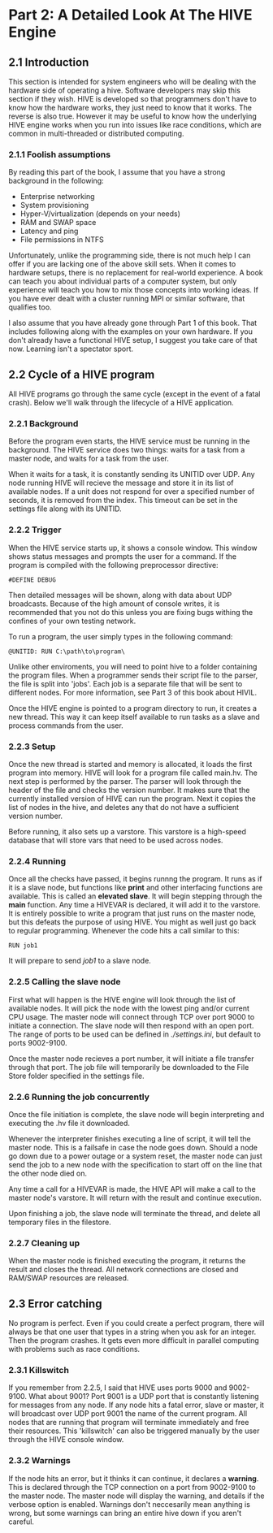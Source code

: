 # Part 2: A Detailed Look At The HIVE Engine
## 2.1 Introduction
This section is intended for system engineers who will be dealing with the hardware side of operating a hive. Software developers may skip this section if they wish. HIVE is developed so that programmers don't have to know how the hardware works, they just need to know that it works. The reverse is also true. However it may be useful to know how the underlying HIVE engine works when you run into issues like race conditions, which are common in multi-threaded or distributed computing.
### 2.1.1 Foolish assumptions
By reading this part of the book, I assume that you have a strong background in the following:
* Enterprise networking
* System provisioning
* Hyper-V/virtualization (depends on your needs)
* RAM and SWAP space
* Latency and ping
* File permissions in NTFS

Unfortunately, unlike the programming side, there is not much help I can offer if you are lacking one of the above skill sets. When it comes to hardware setups, there is no replacement for real-world experience. A book can teach you about individual parts of a computer system, but only experience will teach you how to mix those concepts into working ideas. If you have ever dealt with a cluster running MPI or similar software, that qualifies too.

I also assume that you have already gone through Part 1 of this book. That includes following along with the examples on your own hardware. If you don't already have a functional HIVE setup, I suggest you take care of that now. Learning isn't a spectator sport.

## 2.2 Cycle of a HIVE program
All HIVE programs go through the same cycle (except in the event of a fatal crash). Below we'll walk through the lifecycle of a HIVE application.
### 2.2.1 Background
Before the program even starts, the HIVE service must be running in the background. The HIVE service does two things: waits for a task from a master node, and waits for a task from the user.

When it waits for a task, it is constantly sending its UNITID over UDP. Any node running HIVE will recieve the message and store it in its list of available nodes. If a unit does not respond for over a specified number of seconds, it is removed from the index. This timeout can be set in the settings file along with its UNITID.

### 2.2.2 Trigger

When the HIVE service starts up, it shows a console window. This window shows status messages and prompts the user for a command. If the program is compiled with the following preprocessor directive:

    #DEFINE DEBUG
    
Then detailed messages will be shown, along with data about UDP broadcasts. Because of the high amount of console writes, it is recommended that you not do this unless you are fixing bugs withing the confines of your own testing network.

To run a program, the user simply types in the following command:

    @UNITID: RUN C:\path\to\program\
    
Unlike other enviroments, you will need to point hive to a folder containing the program files. When a programmer sends their script file to the parser, the file is split into 'jobs'. Each job is a separate file that will be sent to different nodes. For more information, see Part 3 of this book about HIVIL.

Once the HIVE engine is pointed to a program directory to run, it creates a new thread. This way it can keep itself available to run tasks as a slave and process commands from the user.

### 2.2.3 Setup

Once the new thread is started and memory is allocated, it loads the first program into memory. HIVE will look for a program file called main.hv. The next step is performed by the parser. The parser will look through the header of the file and checks the version number. It makes sure that the currently installed version of HIVE can run the program. Next it copies the list of nodes in the hive, and deletes any that do not have a sufficient version number.

Before running, it also sets up a varstore. This varstore is a high-speed database that will store vars that need to be used across nodes.

### 2.2.4 Running

Once all the checks have passed, it begins runnng the program. It runs as if it is a slave node, but functions like **print** and other interfacing functions are available. This is called an **elevated slave**. It will begin stepping through the **main** function. Any time a HIVEVAR is declared, it will add it to the varstore. It is entirely possible to write a program that just runs on the master node, but this defeats the purpose of using HIVE. You might as well just go back to regular programming. Whenever the code hits a call similar to this:

    RUN job1
    
It will prepare to send *job1* to a slave node.

### 2.2.5 Calling the slave node

First what will happen is the HIVE engine will look through the list of available nodes. It will pick the node with the lowest ping and/or current CPU usage. The master node will connect through TCP over port 9000 to initiate a connection. The slave node will then respond with an open port. The range of ports to be used can be defined in *./settings.ini*, but default to ports 9002-9100.

Once the master node recieves a port number, it will initiate a file transfer through that port. The job file will temporarily be downloaded to the File Store folder specified in the settings file.

### 2.2.6 Running the job concurrently

Once the file initiation is complete, the slave node will begin interpreting and executing the .hv file it downloaded.

Whenever the interpreter finishes executing a line of script, it will tell the master node. This is a failsafe in case the node goes down. Should a node go down due to a power outage or a system reset, the master node can just send the job to a new node with the specification to start off on the line that the other node died on.

Any time a call for a HIVEVAR is made, the HIVE API will make a call to the master node's varstore. It will return with the result and continue execution.

Upon finishing a job, the slave node will terminate the thread, and delete all temporary files in the filestore.

### 2.2.7 Cleaning up

When the master node is finished executing the program, it returns the result and closes the thread. All network connections are closed and RAM/SWAP resources are released.

## 2.3 Error catching
No program is perfect. Even if you could create a perfect program, there will always be that one user that types in a string when you ask for an integer. Then the program crashes. It gets even more difficult in parallel computing with problems such as race conditions.

### 2.3.1 Killswitch

If you remember from 2.2.5, I said that HIVE uses ports 9000 and 9002-9100. What about 9001? Port 9001 is a UDP port that is constantly listening for messages from any node. If any node hits a fatal error, slave or master, it will broadcast over UDP port 9001 the name of the current program. All nodes that are running that program will terminate immediately and free their resources. This 'killswitch' can also be triggered manually by the user through the HIVE console window.

### 2.3.2 Warnings

If the node hits an error, but it thinks it can continue, it declares a **warning**. This is declared through the TCP connection on a port from 9002-9100 to the master node. The master node will display the warning, and details if the verbose option is enabled. Warnings don't neccesarily mean anything is wrong, but some warnings can bring an entire hive down if you aren't careful.